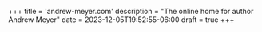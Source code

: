 +++
title = 'andrew-meyer.com'
description = "The online home for author Andrew Meyer"
date = 2023-12-05T19:52:55-06:00
draft = true
+++